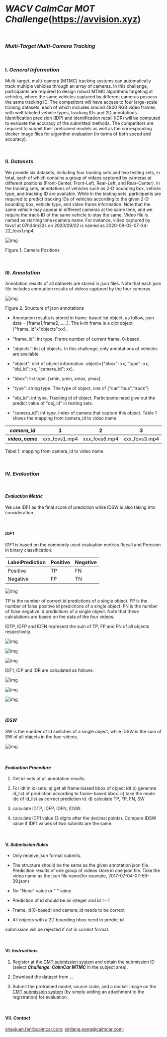 # ***WACV CalmCar MOT Challenge***(https://avvision.xyz)

<br/>

### ***Multi-Target Multi-Camera Tracking***  

<br/>

### **I.** ***General Information*** 

Multi-target, multi-camera (MTMC) tracking systems can automatically track multiple vehicles through an array of cameras. In this challenge, participants are required to design robust MTMC algorithms targeting at vehicles, where the same vehicles captured by different cameras possess the same tracking ID.  The competitors will have access to four large-scale training datasets, each of which includes around 4800 RGB video frames, with well-labeled vehicle types, tracking IDs and 2D annotations. Identification precision (IDP) and identification recall (IDR) will be computed to evaluate the accuracy of the submitted methods. The competitors are required to submit their pretrained models as well as the corresponding docker image files for algorithm evaluation (in terms of both speed and accuracy).

  

<br/>

### **II.** ***Datasets***

We provide six datasets, including four training sets and two testing sets, in total, each of which contains a group of videos captured by cameras at different positions (Front-Center, Front-Left, Rear-Left, and Rear-Center). In the training sets, annotations of vehicles such as 2-D bounding box, vehicle type, and tracking ID are available. While in the testing sets, participants are required to predict tracking IDs of vehicles according to the given 2-D bounding box, vehicle type, and video frame information. Note that the same vehicle may appear in different cameras at the same time, and we require the track-ID of the same vehicle to stay the same. Video file is named as starting time+camera name. For instance, video captured by fovs1 at 07h34m22s on 2020/09/02 is named as 2020-09-02-07-34-22_fovs1.mp4

![img](pic/wps1.jpg)

Figure 1. Camera Positions

   <br/>


### **III.** ***Annotation***

Annotation results of all datasets are stored in json files. Note that each json file includes annotation results of videos captured by the four cameras.

![img](pic/wps2.jpg) 

Figure 2. Structure of json annotations

* Annotation results is stored in frame-based list object, as follow, json data = [frame1,frame2,......]. The k-th frame is a dict object {"frame_id"x"objects":xx}。

* "frame_id": int type. Frame number of current frame, 0-based.

* "objects": list of objects. In this challenge, only annotations of vehicles are available. 

* "object": dict of object information. object={"bbox": xx, "type": xx, "obj_id": xx, "camera_id": xx}.

* "bbox": list type. [xmin, ymin, xmax, ymax]. 

* "type": string type. The type of object, one of {"car","bus","truck"}

* "obj_id": int type. Tracking id of object. Participants need give out the predict value of "obj_id" in testing sets. 

* "camera_id": int type. Index of camera that capture this object. Table 1 shows the mapping from camera_id to video name

| ***camera_id***  | 1             | 2             | 3             | 4             |
| ---------------- | ------------- | ------------- | ------------- | ------------- |
| ***video_name*** | xxx_fovs1.mp4 | xxx_fovs6.mp4 | xxx_fovs3.mp4 | xxx_fovs5.mp4 |

Tabel 1. mapping from camera_id to video name

  <br/>


### **IV.** ***Evaluation***  

<br/>


#### ***Evaluation Metric***

We use IDF1 as the final score of prediction while IDSW is also taking into consideration.

  <br/>


#### ***IDF1***

IDF1 is based on the commonly used evaluation metrics Recall and Precsion in binary classification. 

| LabelPrediction | Positive | Negative |
| --------------- | -------- | -------- |
| Positive        | TP       | FN       |
| Negative        | FP       | TN       |

 

![img](pic/wps3.jpg) 

TP is the number of correct id predictions of a single object. FP is the number of false positive id predictions of a single object. FN is the number of false negative id predictions of a single object. Note that these calculations are based on the data of the four videos.

IDTP, IDFP and IDFN represent the sum of TP, FP and FN of all objects respectively.

![img](pic/wps4.jpg) 

![img](pic/wps5.jpg) 

![img](pic/wps6.jpg) 

IDF1, IDP and IDR are calculated as follows:

![img](pic/wps7.jpg) 

![img](pic/wps8.jpg) 

![img](pic/wps9.jpg) 

  <br/>


#### ***IDSW***

SW is the number of id switches of a single object, while IDSW is the sum of SW of all objects in the four videos.

![img](pic/wps10.jpg) 

  <br/>


#### ***Evaluation Procedure***

1. Get id-sets of all annotation results.

2. For idt in id-sets:
      a) get all frame-based bbox of object idt
      b) generate id_list of prediction according to frame-based bbox.
      c) take the mode idc of id_list as correct prediction id.
      d) calculate TP, FP, FN, SW

3. calculate IDTP, IDFP, IDFN, IDSW.

4. calculate IDF1 value (3 digits after the decimal points). Compare IDSW value if IDF1 values of two submits are the same.

  <br/>


#### **V.** ***Submission Rules***

* Only receive json format submits.

* The structure should be the same as the given annotation json file. Predicition results of one group of videos store in one json file. Take the video name as the json file name(for example, 2017-07-04-07-59-39.json)

* No "None" value or " " value

* Prediction of id should be an integer and id >=1   

* Frame_id(0-based) and camera_id needs to be correct

* All objects with a 2D bounding bbox need to predict id

submission will be rejected if not in correct format.

   <br/>


#### **VI.** ***Instructions***

1. Register at the [CMT submission system](https://cmt3.research.microsoft.com/AVV2021/) and obtain the submission ID (select ***Challenge: CalmCar MTMC*** in the subject area).

2. Download the dataset from …

3. Submit the pretrained model, source code, and a docker image on the [CMT submission system](https://cmt3.research.microsoft.com/AVV2021/) (by simply adding an attachment to the registration) for evaluation.

   <br/>


#### **VII.** ***Contact***

shaojuan.fan@calmcar.com; xinliang.peng@calmcar.com;

 
